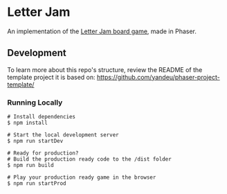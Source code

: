 # Letter Jam

An implementation of the [Letter Jam board game](https://boardgamegeek.com/boardgame/275467/letter-jam), made in Phaser.

## Development

To learn more about this repo's structure, review the README of the template project it is based on: https://github.com/yandeu/phaser-project-template/

### Running Locally

```
# Install dependencies
$ npm install

# Start the local development server
$ npm run startDev

# Ready for production?
# Build the production ready code to the /dist folder
$ npm run build

# Play your production ready game in the browser
$ npm run startProd
```
